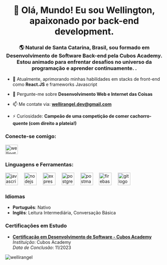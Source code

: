 
<h1 align="center">🚀 Olá, Mundo! Eu sou Wellington, apaixonado por back-end development.</h1>
<h3 align="center">🌎 Natural de Santa Catarina, Brasil, sou formado em Desenvolvimento de Software Back-end pela Cubos Academy.
 <br>Estou animado para enfrentar desafios no universo da programação e aprender continuamente. .</h3>

- 🌱 Atualmente, aprimorando minhas habilidades em stacks de front-end como **React.JS** e frameworks Javascript 

- 💬 Pergunte-me sobre **Desenvolvimento Web e Internet das Coisas**

- 📫 Me contate via: **wellirangel.dev@gmail.com**

- ⚡ Curiosidade: **Campeão de uma competição de comer cachorro-quente (com direito a plateia!)**

<h3 align="left">Conecte-se comigo:</h3>
<p align="left">
<a href="https://linkedin.com/in/wellington-rangel/" target="blank"><img align="center" src="https://raw.githubusercontent.com/rahuldkjain/github-profile-readme-generator/master/src/images/icons/Social/linked-in-alt.svg" alt="wellington-rangel/" height="30" width="40" /></a>
</p>

<h3 align="left">Linguagens e Ferramentas:</h3>
<div align="left">
  <img src="https://cdn.jsdelivr.net/gh/devicons/devicon/icons/javascript/javascript-original.svg" height="40" alt="javascript logo"  />
  <img width="12" />
  <img src="https://cdn.jsdelivr.net/gh/devicons/devicon/icons/nodejs/nodejs-original.svg" height="40" alt="nodejs logo"  />
  <img width="12" />
  <img src="https://cdn.jsdelivr.net/gh/devicons/devicon/icons/express/express-original.svg" height="40" alt="express logo"  />
  <img width="12" />
  <img src="https://cdn.jsdelivr.net/gh/devicons/devicon/icons/postgresql/postgresql-original.svg" height="40" alt="postgresql logo"  />
  <img width="12" />
  <img src="https://skillicons.dev/icons?i=postman" height="40" alt="postman logo"  />
  <img width="12" />
  <img src="https://cdn.jsdelivr.net/gh/devicons/devicon/icons/firebase/firebase-plain-wordmark.svg" height="40" alt="firebase logo"  />
  <img width="12" />
  <img src="https://skillicons.dev/icons?i=git" height="40" alt="git logo"  />
</div>

### Idiomas

- <b>Português</b>: Nativo
- <b>Inglês</b>: Leitura Intermediária, Conversação Básica

### Certificações em Estudo

- <b><a href="https://aulas.cubos.academy/certificado/ffc443e7-6609-4eba-836f-429a0e74603c?utm_medium=email&_hsmi=211419814&_hsenc=p2ANqtz--61kATJJoaJaHQpCd-KtXNKwzhGfOIVkbxKbOfnr_OtSbC6C581AGqfISO2hL4Ynd-ARHVvQH97UtgxhCuFDQzj_WXkg&utm_content=211419814&utm_source=hs_email" target="_blank" rel="external">Certificação em Desenvolvimento de Software - Cubos Academy</a></b>  
  *Instituição*: Cubos Academy  
  *Data de Conclusão*: 11/2023

<p>
  <img align="center" src="https://github-readme-stats.vercel.app/api/top-langs?username=wellirangel&show_icons=true&theme=onedark&locale=pt-br&layout=compact" alt="wellirangel" />
</p>
